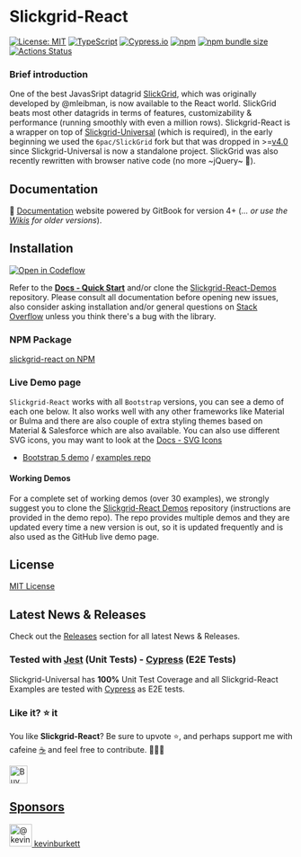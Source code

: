 # Slickgrid-React

[![License: MIT](https://img.shields.io/badge/License-MIT-yellow.svg)](https://opensource.org/licenses/MIT)
[![TypeScript](https://img.shields.io/badge/%3C%2F%3E-TypeScript-%230074c1.svg)](http://www.typescriptlang.org/)
[![Cypress.io](https://img.shields.io/badge/tested%20with-Cypress-04C38E.svg?logo=cypress)](https://www.cypress.io/)
[![npm](https://img.shields.io/npm/v/slickgrid-react.svg?logo=npm&logoColor=fff&label=npm)](https://www.npmjs.com/package/slickgrid-react)
[![npm bundle size](https://img.shields.io/bundlephobia/minzip/slickgrid-react?color=success&label=gzip)](https://bundlephobia.com/result?p=slickgrid-react)
[![Actions Status](https://github.com/ghiscoding/slickgrid-react/workflows/CI%20Build/badge.svg)](https://github.com/ghiscoding/slickgrid-react/actions)

### Brief introduction
One of the best JavasSript datagrid [SlickGrid](https://github.com/mleibman/SlickGrid), which was originally developed by @mleibman, is now available to the React world. SlickGrid beats most other datagrids in terms of features, customizability & performance (running smoothly with even a million rows). Slickgrid-React is a wrapper on top of [Slickgrid-Universal](https://github.com/ghiscoding/slickgrid-universal/) (which is required), in the early beginning we used the `6pac/SlickGrid` fork but that was dropped in >=[v4.0](https://github.com/ghiscoding/slickgrid-react/releases/tag/v4.0.2) since Slickgrid-Universal is now a standalone project. SlickGrid was also recently rewritten with browser native code (no more ~jQuery~ 🎉).

## Documentation
📘 [Documentation](https://ghiscoding.gitbook.io/slickgrid-react/getting-started/quick-start) website powered by GitBook  for version 4+ (_... or use the [Wikis](https://github.com/ghiscoding/Angular-Slickgrid/wiki) for older versions_).

## Installation

[![Open in Codeflow](https://developer.stackblitz.com/img/open_in_codeflow.svg)](https:///pr.new/ghiscoding/slickgrid-react)

Refer to the **[Docs - Quick Start](https://ghiscoding.gitbook.io/slickgrid-react/getting-started/quick-start)** and/or clone the [Slickgrid-React-Demos](https://github.com/ghiscoding/slickgrid-react-demos) repository. Please consult all documentation before opening new issues, also consider asking installation and/or general questions on [Stack Overflow](https://stackoverflow.com/search?tab=newest&q=slickgrid) unless you think there's a bug with the library.

### NPM Package
[slickgrid-react on NPM](https://www.npmjs.com/package/slickgrid-react)

### Live Demo page
`Slickgrid-React` works with all `Bootstrap` versions, you can see a demo of each one below. It also works well with any other frameworks like Material or Bulma and there are also couple of extra styling themes based on Material & Salesforce which are also available. You can also use different SVG icons, you may want to look at the [Docs - SVG Icons](https://ghiscoding.gitbook.io/slickgrid-react/styling/svg-icons)
- [Bootstrap 5 demo](https://ghiscoding.github.io/slickgrid-react) / [examples repo](https://github.com/ghiscoding/slickgrid-react-demos/tree/main/bootstrap5-i18n-demo)

#### Working Demos
For a complete set of working demos (over 30 examples), we strongly suggest you to clone the [Slickgrid-React Demos](https://github.com/ghiscoding/slickgrid-react-demos) repository (instructions are provided in the demo repo). The repo provides multiple demos and they are updated every time a new version is out, so it is updated frequently and is also used as the GitHub live demo page.

## License
[MIT License](LICENSE)

## Latest News & Releases
Check out the [Releases](https://github.com/ghiscoding/slickgrid-react/releases) section for all latest News & Releases.

### Tested with [Jest](https://jestjs.io/) (Unit Tests) - [Cypress](https://www.cypress.io/) (E2E Tests)
Slickgrid-Universal has **100%** Unit Test Coverage and all Slickgrid-React Examples are tested with [Cypress](https://www.cypress.io/) as E2E tests.

### Like it? ⭐ it
You like **Slickgrid-React**? Be sure to upvote ⭐, and perhaps support me with cafeine [☕](https://ko-fi.com/ghiscoding) and feel free to contribute. 👷👷‍♀️

<a href='https://ko-fi.com/ghiscoding' target='_blank'><img height='32' style='border:0px;height:32px;' src='https://az743702.vo.msecnd.net/cdn/kofi3.png?v=0' border='0' alt='Buy Me a Coffee at ko-fi.com' />

## Sponsors

<div>
  <img class="circle avatar-user" src="https://avatars.githubusercontent.com/u/48218815?s=52&amp;v=4" width="40" height="40" alt="@kevinburkett" />
  <a href="/kevinburkett" class="Link">
    <span class="wb-break-word ml-2">kevinburkett</span>
  </a>
</div>
